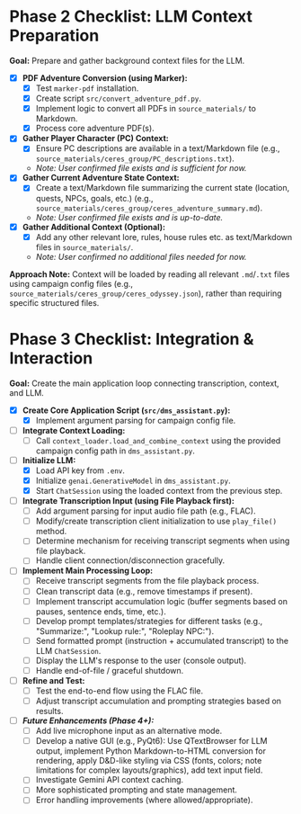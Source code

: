 # Phase 2 Checklist: LLM Context Preparation

**Goal:** Prepare and gather background context files for the LLM.

- [x] **PDF Adventure Conversion (using Marker):**
  - [x] Test `marker-pdf` installation.
  - [x] Create script `src/convert_adventure_pdf.py`.
  - [x] Implement logic to convert all PDFs in `source_materials/` to Markdown.
  - [x] Process core adventure PDF(s).
- [x] **Gather Player Character (PC) Context:**
  - [x] Ensure PC descriptions are available in a text/Markdown file (e.g., `source_materials/ceres_group/PC_descriptions.txt`).
  - *Note: User confirmed file exists and is sufficient for now.* 
- [x] **Gather Current Adventure State Context:**
  - [x] Create a text/Markdown file summarizing the current state (location, quests, NPCs, goals, etc.) (e.g., `source_materials/ceres_group/ceres_adventure_summary.md`).
  - *Note: User confirmed file exists and is up-to-date.* 
- [x] **Gather Additional Context (Optional):**
  - [x] Add any other relevant lore, rules, house rules etc. as text/Markdown files in `source_materials/`.
  - *Note: User confirmed no additional files needed for now.* 

**Approach Note:** Context will be loaded by reading all relevant `.md`/`.txt` files using campaign config files (e.g., `source_materials/ceres_group/ceres_odyssey.json`), rather than requiring specific structured files.

# Phase 3 Checklist: Integration & Interaction

**Goal:** Create the main application loop connecting transcription, context, and LLM.

- [x] **Create Core Application Script (`src/dms_assistant.py`):**
  - [x] Implement argument parsing for campaign config file.
- [ ] **Integrate Context Loading:**
  - [ ] Call `context_loader.load_and_combine_context` using the provided campaign config path in `dms_assistant.py`.
- [ ] **Initialize LLM:**
  - [x] Load API key from `.env`.
  - [x] Initialize `genai.GenerativeModel` in `dms_assistant.py`.
  - [x] Start `ChatSession` using the loaded context from the previous step.
- [ ] **Integrate Transcription Input (using File Playback first):**
  - [ ] Add argument parsing for input audio file path (e.g., FLAC).
  - [ ] Modify/create transcription client initialization to use `play_file()` method.
  - [ ] Determine mechanism for receiving transcript segments when using file playback.
  - [ ] Handle client connection/disconnection gracefully.
- [ ] **Implement Main Processing Loop:**
  - [ ] Receive transcript segments from the file playback process.
  - [ ] Clean transcript data (e.g., remove timestamps if present).
  - [ ] Implement transcript accumulation logic (buffer segments based on pauses, sentence ends, time, etc.).
  - [ ] Develop prompt templates/strategies for different tasks (e.g., "Summarize:", "Lookup rule:", "Roleplay NPC:").
  - [ ] Send formatted prompt (instruction + accumulated transcript) to the LLM `ChatSession`.
  - [ ] Display the LLM's response to the user (console output).
  - [ ] Handle end-of-file / graceful shutdown.
- [ ] **Refine and Test:**
  - [ ] Test the end-to-end flow using the FLAC file.
  - [ ] Adjust transcript accumulation and prompting strategies based on results.

- [ ] ***Future Enhancements (Phase 4+):***
  - [ ] Add live microphone input as an alternative mode.
  - [ ] Develop a native GUI (e.g., PyQt6): Use QTextBrowser for LLM output, implement Python Markdown-to-HTML conversion for rendering, apply D&D-like styling via CSS (fonts, colors; note limitations for complex layouts/graphics), add text input field.
  - [ ] Investigate Gemini API context caching.
  - [ ] More sophisticated prompting and state management.
  - [ ] Error handling improvements (where allowed/appropriate). 